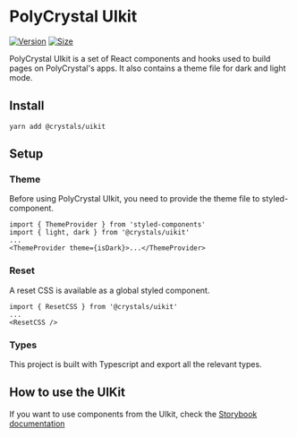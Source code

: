 # PolyCrystal UIkit

[![Version](https://img.shields.io/npm/v/@crystals/uikit)](https://www.npmjs.com/package/@crystals/uikit) [![Size](https://img.shields.io/bundlephobia/min/@crystals/uikit)](https://www.npmjs.com/package/@crystals/uikit)

PolyCrystal UIkit is a set of React components and hooks used to build pages on PolyCrystal's apps. It also contains a theme file for dark and light mode.

## Install

`yarn add @crystals/uikit`

## Setup

### Theme

Before using PolyCrystal UIkit, you need to provide the theme file to styled-component.

```
import { ThemeProvider } from 'styled-components'
import { light, dark } from '@crystals/uikit'
...
<ThemeProvider theme={isDark}>...</ThemeProvider>
```

### Reset

A reset CSS is available as a global styled component.

```
import { ResetCSS } from '@crystals/uikit'
...
<ResetCSS />
```

### Types

This project is built with Typescript and export all the relevant types.

## How to use the UIKit

If you want to use components from the UIkit, check the [Storybook documentation](https://polycrystal.github.io/uikit/)
